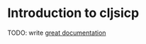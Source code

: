 # Introduction to cljsicp

TODO: write [great documentation](http://jacobian.org/writing/what-to-write/)
